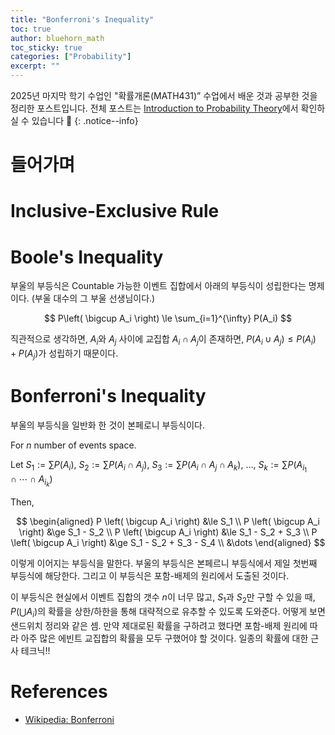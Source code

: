 ```yaml
---
title: "Bonferroni's Inequality"
toc: true
author: bluehorn_math
toc_sticky: true
categories: ["Probability"]
excerpt: ""
---
```


2025년 마지막 학기 수업인 "확률개론(MATH431)” 수업에서 배운 것과 공부한 것을 정리한 포스트입니다. 전체 포스트는 [Introduction to Probability Theory](/categories/introduction-probability-theory)에서 확인하실 수 있습니다 🎲
{: .notice--info}

# 들어가며

# Inclusive-Exclusive Rule



# Boole's Inequality

부울의 부등식은 Countable 가능한 이벤트 집합에서 아래의 부등식이 성립한다는 명제이다. (부울 대수의 그 부울 선생님이다.)

$$
P\left( \bigcup A_i \right) \le \sum_{i=1}^{\infty} P(A_i)
$$

직관적으로 생각하면, $A_i$와 $A_j$ 사이에 교집합 $A_i \cap A_j$이 존재하면, $P(A_i \cup A_j) \le P(A_i) + P(A_j)$가 성립하기 때문이다.

# Bonferroni's Inequality

부울의 부등식을 일반화 한 것이 본페로니 부등식이다.

For $n$ number of events space.

Let $S_1 := \sum P(A_i)$, $S_2 := \sum P(A_i \cap A_j)$, $S_3 := \sum P(A_i \cap A_j \cap A_k)$, ..., $S_k := \sum P(A_{i_1} \cap \cdots \cap A_{i_k})$

Then,

$$
\begin{aligned}
P \left( \bigcup A_i \right) &\le S_1 \\
P \left( \bigcup A_i \right) &\ge S_1 - S_2 \\
P \left( \bigcup A_i \right) &\le S_1 - S_2 + S_3 \\
P \left( \bigcup A_i \right) &\ge S_1 - S_2 + S_3 - S_4 \\
&\dots
\end{aligned}
$$

이렇게 이어지는 부등식을 말한다. 부울의 부등식은 본페르니 부등식에서 제일 첫번째 부등식에 해당한다. 그리고 이 부등식은 포함-배제의 원리에서 도출된 것이다.

이 부등식은 현실에서 이벤트 집합의 갯수 $n$이 너무 많고, $S_1$과 $S_2$만 구할 수 있을 때, $P \left( \bigcup A_i \right)$의 확률을 상한/하한을 통해 대략적으로 유추할 수 있도록 도와준다. 어떻게 보면 샌드위치 정리와 같은 셈. 만약 제대로된 확률을 구하려고 했다면 포함-배제 원리에 따라 아주 많은 에빈트 교집합의 확률을 모두 구했어야 할 것이다. 일종의 확률에 대한 근사 테크닉!!

# References

- [Wikipedia: Bonferroni](https://en.wikipedia.org/wiki/Boole%27s_inequality#Bonferroni_inequalities)